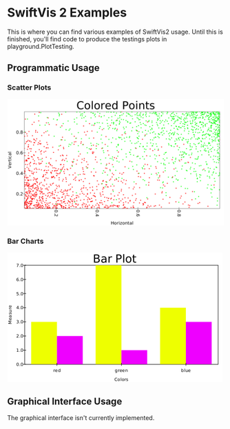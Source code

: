 # SwiftVis 2 Examples

This is where you can find various examples of SwiftVis2 usage. Until this is finished, you'll find code to produce the testings plots
in playground.PlotTesting.

## Programmatic Usage

### Scatter Plots

![colored scatter](colordots.png "Colored Scatter Plot")

### Bar Charts

![bar chart](bar.png "Simple Bar Chart")

## Graphical Interface Usage

The graphical interface isn't currently implemented.